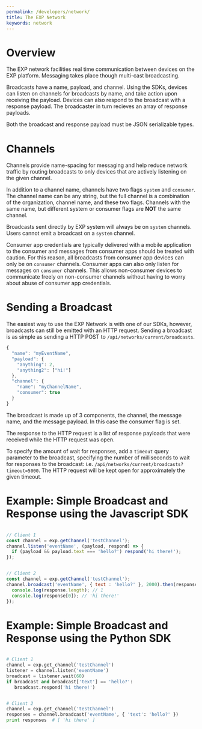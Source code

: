 ```yaml
---
permalink: /developers/network/
title: The EXP Network
keywords: network
---
```


# Overview

The EXP network facilities real time communication between devices on the EXP platform. Messaging takes place though multi-cast broadcasting.

Broadcasts have a name, payload, and channel. Using the SDKs, devices can listen on channels for broadcasts by name, and take action upon receiving the payload. Devices can also respond to the broadcast with a response payload. The broadcaster in turn recieves an array of response payloads.

Both the broadcast and response payload must be JSON serializable types.


# Channels

Channels provide name-spacing for messaging and help reduce network traffic by routing broadcasts to only devices that are actively listening on the given channel.

In addition to a channel name, channels have two flags `system` and `consumer`. The channel name can be any string, but the full channel is a combination of the organization, channel name, and these two flags. Channels with the same name, but different system or consumer flags are **NOT** the same channel.

Broadcasts sent directly by EXP system will always be on `system` channels. Users cannot emit a broadcast on a `system` channel.

Consumer app credentials are typically delivered with a mobile application to the consumer and messages from consumer apps should be treated with caution. For this reason, all broadcasts from consumer app devices can only be on `consumer` channels. Consumer apps can also only listen for messages on `consumer` channels. This allows non-consumer devices to communicate freely on non-consumer channels without having to worry about abuse of consumer app credentials.


# Sending a Broadcast

The easiest way to use the EXP Network is with one of our SDKs, however, broadcasts can still be emitted with an HTTP request. Sending a broadcast is as simple as sending a HTTP POST to `/api/networks/current/broadcasts`.

```javascript
{
  "name": "myEventName",
  "payload": {
    "anything": 2,
    "anything2": ["hi!"]
  },
  "channel": {
    "name": "myChannelName",
    "consumer": true
  }
}
```

The broadcast is made up of 3 components, the channel, the message name, and the message payload. In this case the consumer flag is set.

The response to the HTTP request is a list of response payloads that were received while the HTTP request was open.

To specify the amount of wait for responses, add a `timeout` query parameter to the broadcast, specifying the number of milliseconds to wait for responses to the broadcast: i.e. `/api/networks/current/broadcasts?timeout=5000`. The HTTP request will be kept open for approximately the given timeout.


# Example: Simple Broadcast and Response using the Javascript SDK

```javascript

// Client 1
const channel = exp.getChannel('testChannel');
channel.listen('eventName', (payload, respond) => {
  if (payload && payload.text === 'hello?') respond('hi there!');
});


// Client 2
const channel = exp.getChannel('testChannel');
channel.broadcast('eventName', { text : 'hello?' }, 2000).then(response => {
  console.log(response.length); // 1
  console.log(response[0]); // 'hi there!'
});


```


# Example: Simple Broadcast and Response using the Python SDK

```python

# Client 1
channel = exp.get_channel('testChannel')
listener = channel.listen('eventName')
broadcast = listener.wait(60)
if broadcast and broadcast['text'] == 'hello?':
   broadcast.respond('hi there!')


# Client 2
channel = exp.get_channel('testChannel')
responses = channel.broadcast('eventName', { 'text': 'hello?' })
print responses  # [ 'hi there' ]


```